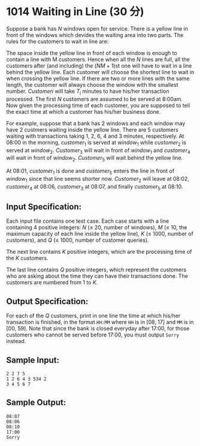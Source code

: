 # 1014 Waiting in Line (30 分)

Suppose a bank has $N$ windows open for service. There is a yellow line in front of the windows which devides the waiting area into two parts. The rules for the customers to wait in line are:

The space inside the yellow line in front of each window is enough to contain a line with M customers. Hence when all the $N$ lines are full, all the customers after (and including) the $(NM + 1)$st one will have to wait in a line behind the yellow line.
Each customer will choose the shortest line to wait in when crossing the yellow line. If there are two or more lines with the same length, the customer will always choose the window with the smallest number.
$Customer_​i$ will take $T_i$ minutes to have his/her transaction processed.
The first $N$ customers are assumed to be served at 8:00am.
Now given the processing time of each customer, you are supposed to tell the exact time at which a customer has his/her business done.

For example, suppose that a bank has 2 windows and each window may have 2 custmers waiting inside the yellow line. There are 5 customers waiting with transactions taking 1, 2, 6, 4 and 3 minutes, respectively. At 08:00 in the morning, $customer_1$ is served at $window_1$ while $customer_2$ is served at $window_2$. $Customer_3$ will wait in front of $window_1$ and $customer_4$ will wait in front of $window_2$. $Customer_5$ will wait behind the yellow line.

At 08:01, $customer_1$ is done and $customer_5$ enters the line in front of $window_1$ since that line seems shorter now. $Customer_2$ will leave at 08:02, $customer_4$ at 08:06, $customer_3$ at 08:07, and finally $customer_5$ at 08:10.

## Input Specification:
Each input file contains one test case. Each case starts with a line containing 4 positive integers: $N$ (≤ 20, number of windows), $M$ (≤ 10, the maximum capacity of each line inside the yellow line), $K$ (≤ 1000, number of customers), and $Q$ (≤ 1000, number of customer queries).

The next line contains $K$ positive integers, which are the processing time of the $K$ customers.

The last line contains $Q$ positive integers, which represent the customers who are asking about the time they can have their transactions done. The customers are numbered from 1 to $K$.

## Output Specification:
For each of the $Q$ customers, print in one line the time at which his/her transaction is finished, in the format `HH:MM` where `HH` is in [08, 17] and `MM` is in [00, 59]. Note that since the bank is closed everyday after 17:00, for those customers who cannot be served before 17:00, you must output `Sorry` instead.

## Sample Input:
```
2 2 7 5
1 2 6 4 3 534 2
3 4 5 6 7
```

## Sample Output:
```
08:07
08:06
08:10
17:00
Sorry
```
